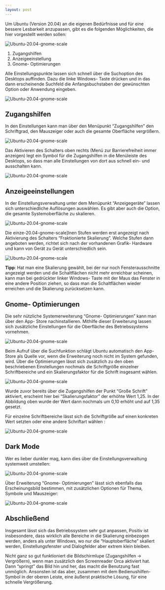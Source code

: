 ```yaml
---
layout: post
---
```



Um Ubuntu (Version 20.04) an die eigenen Bedürfnisse und für eine bessere Lesbarkeit anzupassen, gibt es die folgenden Möglichkeiten, die hier vorgestellt werden sollen:

![Ubuntu-20.04-gnome-scale](/assets/images/ubuntu-gnome-scale/ubuntu-20.04-gnome-scale_01.png)

1. Zugangshilfen
2. Anzeigeeinstellung
3. Gnome- Optimierungen

Alle Einstellungspunkte lassen sich schnell über die Suchoption des Desktops auffinden. Dazu die linke Windows- Taste drücken und in das dann erscheinende Suchfeld die Anfangsbuchstaben der gewünschten Option oder Anwendung eingeben.

![Ubuntu-20.04-gnome-scale](/assets/images/ubuntu-gnome-scale/ubuntu-20.04-gnome-scale_02.png)

## Zugangshilfen

In den Einstellungen kann man über den Menüpunkt “Zugangshilfen” den Schriftgrad, den Mauszeiger oder auch die gesamte Oberfläche vergrößern.

![Ubuntu-20.04-gnome-scale](/assets/images/ubuntu-gnome-scale/ubuntu-20.04-gnome-scale_03.png)

Das Aktivieren des Schalters oben rechts (Menü zur Barrierefreiheit immer anzeigen) legt ein Symbol für die Zugangshilfen in die Menüleiste des Desktops, so dass man alle Einstellungen von dort aus schnell ein- und ausschalten kann.

![Ubuntu-20.04-gnome-scale](/assets/images/ubuntu-gnome-scale/ubuntu-20.04-gnome-scale_04.png)

## Anzeigeeinstellungen

In der Einstellungsverwaltung unter dem Menüpunkt “Anzeigegeräte” lassen sich unterschiedliche Auflösungen auswählen. Es gibt aber auch die Option, die gesamte Systemoberfläche zu skalieren.

![Ubuntu-20.04-gnome-scale](/assets/images/ubuntu-gnome-scale/ubuntu-20.04-gnome-scale_05.png)

Die einze-20.04-gnome-scale]lnen Stufen werden erst angezeigt nach Aktivierung des Schalters “Fraktionierte Skalierung”. Welche Stufen dann angeboten werden, richtet sich nach der vorhandenen Grafik- Hardware und kann von Gerät zu Gerät unterschiedlich sein.

![Ubuntu-20.04-gnome-scale](/assets/images/ubuntu-gnome-scale/ubuntu-20.04-gnome-scale_06.png)

**Tipp**: Hat man eine Skalierung gewählt, bei der nur noch Fensterausschnitte angezeigt werden und die Schaltflächen nicht mehr erreichbar scheinen, kann man bei gedrückter linker Windows- Taste mit der Maus das Fenster in eine andere Position ziehen, so dass man die Schaltflächen wieder erreichen und die Skalierung zurücksetzen kann.

## Gnome- Optimierungen

Die sehr nützliche Systemerweiterung “Gnome- Optimierungen” kann man über den App- Store nachinstallieren. Mithilfe dieser Erweiterung lassen sich zusätzliche Einstellungen für die Oberfläche des Betriebssystems vornehmen.

![Ubuntu-20.04-gnome-scale](/assets/images/ubuntu-gnome-scale/ubuntu-20.04-gnome-scale_07.png)

Beim Aufruf über die Suchfunktion schlägt Ubuntu automatisch den App- Store als Quelle vor, wenn die Erweiterung noch nicht im System gefunden, wird. Über die Optimierungen lässt sich zusätzlich zu den oben beschriebenen Einstellungen nochmals die Schriftgröße einzelner Schriftbereiche und ein Skalierungsfaktor für die Schrift insgesamt wählen.

![Ubuntu-20.04-gnome-scale](/assets/images/ubuntu-gnome-scale/ubuntu-20.04-gnome-scale_08.png)

Wurde zuvor bereits über die Zugangshilfen der Punkt “Große Schrift” aktiviert, erscheint hier bei “Skalierungsfaktor” der erhöhte Wert 1,25. In der Abbildung oben wurde der Wert dann nochmals um 0,10 erhöht und auf 1,35 gesetzt.

Für einzelne Schriftbereiche lässt sich die Schriftgröße auf einen konkreten Wert setzten oder eine andere Schriftart wählen :

![Ubuntu-20.04-gnome-scale](/assets/images/ubuntu-gnome-scale/ubuntu-20.04-gnome-scale_09.png)

## Dark Mode

Wer es lieber dunkler mag, kann dies über die Einstellungsverwaltung systemweit umstellen:

![Ubuntu-20.04-gnome-scale](/assets/images/ubuntu-gnome-scale/ubuntu-20.04-gnome-scale_10.png)

Über Erweiterung “Gnome- Optimierungen” lässt sich ebenfalls das Erscheinungsbild bestimmen, mit zusätzlichen Optionen für Thema, Symbole und Mauszeiger:

![Ubuntu-20.04-gnome-scale](/assets/images/ubuntu-gnome-scale/ubuntu-20.04-gnome-scale_11.png)

## Abschließend

Insgesamt lässt sich das Betriebssystem sehr gut anpassen, Positiv ist insbesondere, dass wirklich alle Bereiche in die Skalierung einbezogen werden, anders als unter Windows, wo nur die “Hauptoberfläche” skaliert werden, Einstellungsfenster und Dialogfelder aber extrem klein bleiben.

Nicht ganz so gut funktioniert die Bildschirmlupe (Zugangshilfen -> Vergrößern), wenn man zusätzlich den Screenreader Orca aktiviert hat. Dann “springt” das Bild hin und her, das macht die Benutzung fast unmöglich. Ansonsten ist das aber, zusammen mit dem Bedienushilfen- Symbol in der oberen Leiste, eine äußerst praktische Lösung, für eine schnelle Vergrößerung.
